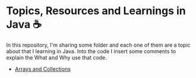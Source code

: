# Topics, Resources and Learnings in Java ☕

In this repository, I'm sharing some folder and each one of them are a topic about that I learning in Java. Into the code I insert some comments to explain the What and Why use that code.

- [Arrays and Collections]()
